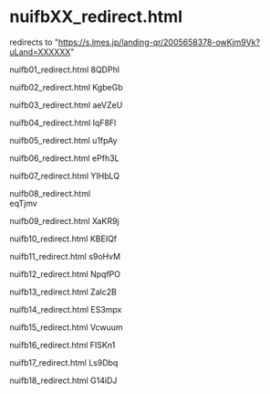 # nuifbXX_redirect.html
redirects to "https://s.lmes.jp/landing-qr/2005658378-owKjm9Vk?uLand=XXXXXX"

nuifb01_redirect.html
8QDPhl

nuifb02_redirect.html
KgbeGb

nuifb03_redirect.html
aeVZeU

nuifb04_redirect.html
IqF8Fl

nuifb05_redirect.html
u1fpAy

nuifb06_redirect.html
ePfh3L

nuifb07_redirect.html
YIHbLQ

nuifb08_redirect.html   
eqTjmv

nuifb09_redirect.html
XaKR9j

nuifb10_redirect.html
KBEIQf

nuifb11_redirect.html
s9oHvM

nuifb12_redirect.html
NpqfPO

nuifb13_redirect.html
Zalc2B

nuifb14_redirect.html
ES3mpx

nuifb15_redirect.html
Vcwuum

nuifb16_redirect.html
FISKn1

nuifb17_redirect.html
Ls9Dbq

nuifb18_redirect.html
G14iDJ



